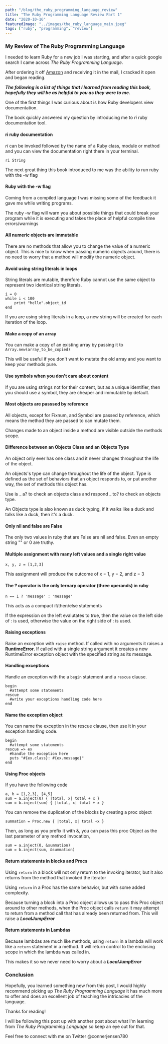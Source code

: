 ```yaml
---
path: "/blog/the_ruby_programming_language_review"
title: "The Ruby Programming Language Review Part 1"
date: "2020-10-16"
featuredImage: "../images/the_ruby_language_main.jpeg"
tags: ["ruby", "programming", "review"]
---
```


### My Review of The Ruby Programming Language

I needed to learn Ruby for a new job I was starting, and after a quick google search I came across _The Ruby Programming Language_.

After ordering it off <a class="text-blue-500 no-underline- hover:underline" href="https://www.amazon.com/Ruby-Programming-Language-Everything-Need/dp/0596516177/ref=sr_1_3?dchild=1&keywords=the+ruby+programming+language&qid=1602857932&sr=8-3">Amazon</a> and receiving it in the mail, I cracked it open and began reading.

**_The following is a list of things that I learned from reading this book, hopefully they will be as helpful to you as they were to me._**

One of the first things I was curious about is how Ruby developers view documentation.

The book quickly answered my question by introducing me to _ri_ ruby documentation tool.

#### ri ruby documentation

_ri_ can be invoked followed by the name of a Ruby class, module or method and you can view the documentation right there in your terminal.

    ri String

The next great thing this book introduced to me was the ability to run ruby with the -w flag

#### Ruby with the -w flag

Coming from a compiled language I was missing some of the feedback it gave me while writing programs.

The ruby -w flag will warn you about possible things that could break your program while it is executing and takes the place of helpful compile time errors/warnings

#### All numeric objects are immutable

There are no methods that allow you to change the value of a numeric object. This is nice to know when passing numeric objects around, there is no need to worry that a method will modify the numeric object.

#### Avoid using string literals in loops

String literals are mutable, therefore Ruby cannot use the same object to represent two identical string literals.

    i = 0
    while i < 100
        print "hello".object_id
    end

If you are using string literals in a loop, a new string will be created for each iteration of the loop.

#### Make a copy of an array

You can make a copy of an existing array by passing it to `Array.new(array_to_be_copied)`

This will be useful if you don't want to mutate the old array and you want to keep your methods pure.

#### Use symbols when you don't care about content

If you are using strings not for their content, but as a unique identifier, then you should use a symbol, they are cheaper and immutable by default.

#### Most objects are passsed by reference

All objects, except for Fixnum, and Symbol are passed by reference, which means the method they are passed to can mutate them.

Changes made to an object inside a method are visible outside the methods scope.

#### Difference between an Objects **Class** and an Objects **Type**

An object only ever has one class and it never changes throughout the life of the object.

An objects's type can change throughout the life of the object. Type is defined as the set of behaviors that an object responds to, or put another way, the set of methods this object has.

Use is \_ a? to check an objects class and respond \_ to? to check an objects type.

An Objects type is also known as duck typing, if it walks like a duck and talks like a duck, then it's a duck.

#### Only nil and false are False

The only two values in ruby that are False are nil and false. Even an empty string "" or 0 are truthy.

#### Multiple assignment with many left values and a single right value

    x, y, z = [1,2,3]

This assignment will produce the outcome of x = 1, y = 2, and z = 3

#### The ? operator is the only ternary operator (three operands) in ruby

    n == 1 ? 'message' : 'message'

This acts as a compact if/then/else statements

If the expression on the left evalutates to true, then the value on the left side of : is used, otherwise the value on the right side of : is used.

#### Raising exceptions

Raise an exception with `raise` method. If called with no arguments it raises a **RuntimeError**. If called with a single string argument it creates a new RuntimeError exception object with the specified string as its message.

#### Handling exceptions

Handle an exception with the a `begin` statement and a `rescue` clause.

    begin
      #attempt some statements
    rescue
      #write your exceptions handling code here
    end

#### Name the exception object

You can name the exception in the rescue clause, then use it in your exception handling code.

    begin
      #attempt some statements
    rescue => ex
      #handle the exception here
      puts "#{ex.class}: #{ex.message}"
    end

#### Using Proc objects

If you have the following code

    a, b = [1,2,3], [4,5]
    sum = a.inject(0) { |total, x| total + x }
    sum = b.inject(sum) { |total, x| total + x }

You can remove the duplication of the blocks by creating a proc object

    summation = Proc.new { |total, x| total +x }

Then, as long as you prefix it with &, you can pass this proc Object as the last parameter of any method invocation,

    sum = a.inject(0, &summation)
    sum = b.inject(sum, &summation)

#### Return statements in blocks and Procs

Using `return` in a block will not only return to the invoking iterator, but it also returns from the method that invoked the iterator

Using `return` in a Proc has the same behavior, but with some added complexity.

Because turning a block into a Proc object allows us to pass this Proc object around to other methods, when the Proc object calls `return` it may attempt to return from a method call that has already been returned from. This will raise a **_LocalJumpError_**

#### Return statements in Lambdas

Because lambdas are much like methods, using `return` in a lambda will work like a `return` statement in a method. It will return control to the enclosing scope in which the lambda was called in.

This makes it so we never need to worry about a **_LocalJumpError_**

### Conclusion

Hopefully, you learned something new from this post, I would highly recommend picking up _The Ruby Programming Language_ it has much more to offer and does an excellent job of teaching the intricacies of the language.

Thanks for reading!

I will be following this post up with another post about what I'm learning from _The Ruby Programming Language_ so keep an eye out for that.

Feel free to connect with me on Twitter @connerjensen780
